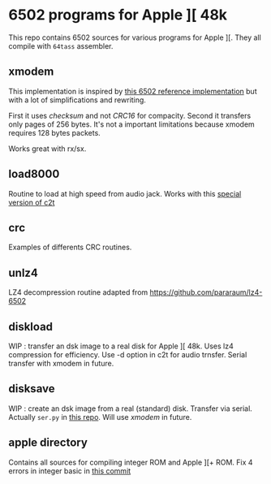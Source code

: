 # 6502 programs for Apple ][ 48k

This repo contains 6502 sources for various programs for Apple ][.
They all compile with `64tass` assembler.

## xmodem

This implementation is inspired by [this 6502 reference implementation](
http://6502.org/source/io/xmodem/xmodem.htm) but with a lot of simplifications
and rewriting.

First it uses *checksum* and not *CRC16* for compacity. Second it transfers
only pages of 256 bytes. It's not a important limitations because xmodem
requires 128 bytes packets.

Works great with rx/sx.

## load8000

Routine to load at high speed from audio jack. Works with this [special version of c2t](
https://github.com/philippechataignon/c2t)

## crc

Examples of differents CRC routines.

## unlz4

LZ4 decompression routine adapted from https://github.com/pararaum/lz4-6502

## diskload

WIP : transfer an dsk image to a real disk for Apple ][ 48k. Uses 
lz4 compression for efficiency. Use -d option in c2t for audio trnsfer.
Serial transfer with xmodem in future.

## disksave

WIP : create an dsk image from a real (standard) disk. Transfer via serial.
Actually `ser.py` in [this repo](
https://github.com/philippechataignon/c2t). Will use *xmodem* in future.

## apple directory

Contains all sources for compiling integer ROM and Apple ][+ ROM. Fix 4
errors in integer basic in [this commit](
https://github.com/philippechataignon/asm6502/commit/ac7a722eb845e865dfa68389566f81c88913d214)
